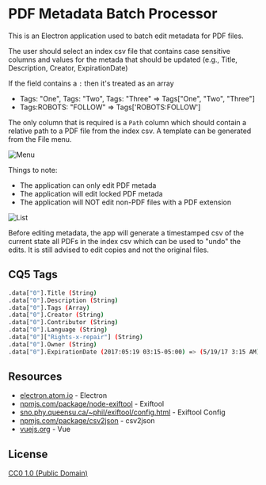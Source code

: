 # PDF Metadata Batch Processor

This is an Electron application used to batch edit metadata for PDF files.

The user should select an index csv file that contains case sensitive columns and values for the metada that should be updated (e.g., Title, Description, Creator, ExpirationDate)

If the field contains a `:` then it's treated as an array 

- Tags: "One", Tags: "Two", Tags: "Three" => Tags["One", "Two", "Three"]
- Tags:ROBOTS: "FOLLOW" => Tags['ROBOTS:FOLLOW']

The only column that is required is a `Path` column which should contain a relative path to a PDF file from the index csv. A template can be generated from the File menu.

<img src="http://www.portfolio.bonvon.com/demo/pdf/menu.png" alt="Menu" />

Things to note:
- The application can only edit PDF metada
- The application will edit locked PDF metada
- The application will NOT edit non-PDF files with a PDF extension

<img src="http://www.portfolio.bonvon.com/demo/pdf/list.png" alt="List" />

Before editing metadata, the app will generate a timestamped csv of the current state all PDFs in the index csv which can be used to "undo" the edits. It is still advised to edit copies and not the original files.

## CQ5 Tags
```bash
.data["0"].Title (String)
.data["0"].Description (String)
.data["0"].Tags (Array)
.data["0"].Creator (String)
.data["0"].Contributor (String)
.data["0"].Language (String)
.data["0"]["Rights-x-repair"] (String)
.data["0"].Owner (String)
.data["0"].ExpirationDate (2017:05:19 03:15-05:00) => (5/19/17 3:15 AM)
```


## Resources

- [electron.atom.io](https://electron.atom.io/) - Electron
- [npmjs.com/package/node-exiftool](https://www.npmjs.com/package/node-exiftool) - Exiftool
- [sno.phy.queensu.ca/~phil/exiftool/config.html](http://www.sno.phy.queensu.ca/~phil/exiftool/config.html) - Exiftool Config
- [npmjs.com/package/csv2json](https://www.npmjs.com/package/csv2json) - csv2json
- [vuejs.org](https://vuejs.org/) - Vue


## License

[CC0 1.0 (Public Domain)](LICENSE.md)
